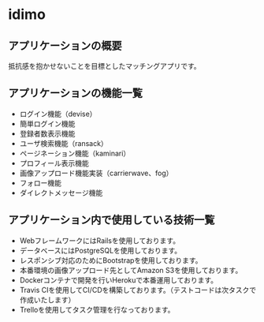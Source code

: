 # idimo

## アプリケーションの概要
抵抗感を抱かせないことを目標としたマッチングアプリです。

## アプリケーションの機能一覧
* ログイン機能（devise）
* 簡単ログイン機能
* 登録者数表示機能
* ユーザ検索機能（ransack）
* ページネーション機能（kaminari）
* プロフィール表示機能
* 画像アップロード機能実装（carrierwave、fog）
* フォロー機能
* ダイレクトメッセージ機能

## アプリケーション内で使用している技術一覧
* WebフレームワークにはRailsを使用しております。
* データベースにはPostgreSQLを使用しております。
* レスポンシブ対応のためにBootstrapを使用しております。
* 本番環境の画像アップロード先としてAmazon S3を使用しております。
* Dockerコンテナで開発を行いHerokuで本番運用しております。
* Travis CIを使用してCI/CDを構築しております。（テストコードは次タスクで作成いたします）
* Trelloを使用してタスク管理を行なっております。

